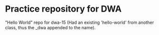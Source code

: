 # Practice repository for DWA
"Hello World" repo for dwa-15 (Had an existing 'hello-world' from another class, thus the _dwa appended to the name).
